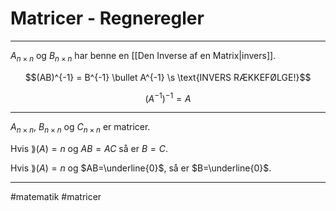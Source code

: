# Matricer - Regneregler



---
$A_{n\times n}$ og $B_{n\times n}$ har benne en [[Den Inverse af en Matrix|invers]].

$$(AB)^{-1} = B^{-1} \bullet A^{-1} \s \text{INVERS RÆKKEFØLGE!}$$

$$\left(A^{-1}\right)^{-1} = A$$

---

$A_{n\times n}$, $B_{n\times n}$ og $C_{n\times n}$ er matricer.

Hvis $\rang(A) = n$ og $AB = AC$ så er $B=C$.

Hvis $\rang(A) = n$ og $AB=\underline{0}$, så er $B=\underline{0}$.



---
#matematik #matricer 